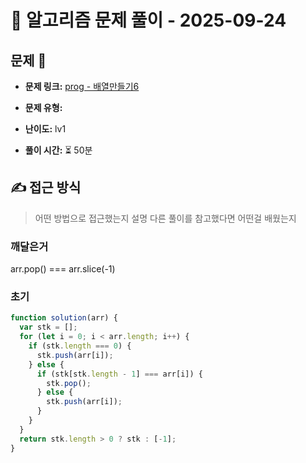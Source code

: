 # 📝 알고리즘 문제 풀이 - 2025-09-24

## 문제 📖

- **문제 링크:** [prog - 배열만들기6](https://school.programmers.co.kr/learn/courses/30/lessons/181859)

- **문제 유형:**

- **난이도:** lv1

- **풀이 시간:** ⏳ 50분

## ✍ 접근 방식

> 어떤 방법으로 접근했는지 설명
> 다른 풀이를 참고했다면 어떤걸 배웠는지

### 깨달은거

arr.pop() === arr.slice(-1)

### 초기

```js
function solution(arr) {
  var stk = [];
  for (let i = 0; i < arr.length; i++) {
    if (stk.length === 0) {
      stk.push(arr[i]);
    } else {
      if (stk[stk.length - 1] === arr[i]) {
        stk.pop();
      } else {
        stk.push(arr[i]);
      }
    }
  }
  return stk.length > 0 ? stk : [-1];
}
```
